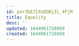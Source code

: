 ```yaml
---
id: por3bEJIXoDQ0jIL_4FjM
title: Equality
desc: ''
updated: 1644961726969
created: 1644961726969
---
```


